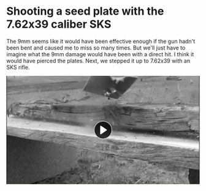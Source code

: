 # Shooting a seed plate with the 7.62x39 caliber SKS
The 9mm seems like it would have been effective enough if the gun hadn't been bent and caused me to miss so many times. But we'll just have to imagine what the 9mm damage would have been with a direct hit. I think it would have pierced the plates. Next, we stepped it up to 7.62x39 with an SKS rifle.

[![7.62x39 Caliber](/assets/video-preview-3.png)](https://bitcointv.com/w/qfaAV4fxhhw97mo9Fbe25S "7.62x39 Caliber")
